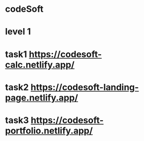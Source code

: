 # codeSoft
# level 1 
                                                           
# task1 https://codesoft-calc.netlify.app/ 
# task2 https://codesoft-landing-page.netlify.app/ 
# task3 https://codesoft-portfolio.netlify.app/
